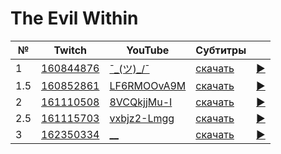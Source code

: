 # The Evil Within

| № | Twitch | YouTube | Субтитры | |
| --- | --- | --- | --- | --- |
| 1 | [160844876](https://www.twitch.tv/videos/160844876) | [¯\_(ツ)_/¯](https://www.youtube.com/watch?v=dQw4w9WgXcQ) | [скачать](../chats/v160844876.ass) | [▶](../src/player.html?v=dQw4w9WgXcQ&s=160844876) |
| 1.5 | [160852861](https://www.twitch.tv/videos/160852861) | [LF6RMOOvA9M](https://www.youtube.com/watch?v=LF6RMOOvA9M) | [скачать](../chats/v160852861.ass) | [▶](../src/player.html?v=LF6RMOOvA9M&s=160852861) |
| 2 | [161110508](https://www.twitch.tv/videos/161110508) | [8VCQkjjMu-I](https://www.youtube.com/watch?v=8VCQkjjMu-I) | [скачать](../chats/v161110508.ass) | [▶](../src/player.html?v=8VCQkjjMu-I&s=161110508) |
| 2.5 | [161115703](https://www.twitch.tv/videos/161115703) | [vxbjz2-Lmgg](https://www.youtube.com/watch?v=vxbjz2-Lmgg) | [скачать](../chats/v161115703.ass) | [▶](../src/player.html?v=vxbjz2-Lmgg&s=161115703) |
| 3 | [162350334](https://www.twitch.tv/videos/162350334) | [__](https://www.youtube.com/watch?v=__) | [скачать](../chats/v162350334.ass) | [▶](../src/player.html?v=__&s=162350334) |
